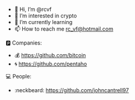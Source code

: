 - 👋 Hi, I’m @rcvf
- 👀 I’m interested in crypto
- 🌱 I’m currently learning
- 📫 How to reach me rc_vf@hotmail.com

:parking: Companies:
- :moneybag: https://github.com/bitcoin
- :cyclone: https://github.com/pentaho

:computer: People:
- :neckbeard: https://github.com/johncantrell97

<!---
rcvf/rcvf is a ✨ special ✨ repository because its `README.md` (this file) appears on your GitHub profile.
You can click the Preview link to take a look at your changes.
--->
